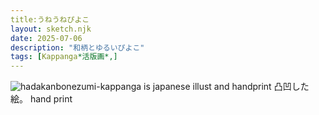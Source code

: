 ```yaml
---
title:うねうねぴよこ
layout: sketch.njk
date: 2025-07-06
description: "和柄とゆるいぴよこ"
tags: [Kappanga*活版画*,]
---
```


![hadakanbonezumi-kappanga is japanese illust and handprint](/images/20250706.jpg)
凸凹した絵。
hand print 